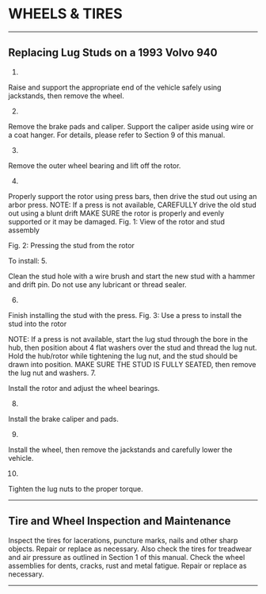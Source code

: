 # WHEELS & TIRES

---

## Replacing Lug Studs on a 1993 Volvo 940


1.

Raise and support the appropriate end of the vehicle safely using jackstands, then remove the wheel.

2.

Remove the brake pads and caliper. Support the caliper aside using wire or a coat hanger. For details, please refer to Section 9 of this manual.

3.

Remove the outer wheel bearing and lift off the rotor.

4.

Properly support the rotor using press bars, then drive the stud out using an arbor press.
NOTE: If a press is not available, CAREFULLY drive the old stud out using a blunt drift MAKE SURE the rotor is properly and evenly supported or it may
be damaged.
Fig. 1: View of the rotor and stud assembly

Fig. 2: Pressing the stud from the rotor

To install:
5.

Clean the stud hole with a wire brush and start the new stud with a hammer and drift pin. Do not use any lubricant or thread sealer.

6.

Finish installing the stud with the press.
Fig. 3: Use a press to install the stud into the rotor

NOTE: If a press is not available, start the lug stud through the bore in the hub, then position about 4 flat washers over the stud and thread the lug nut.
Hold the hub/rotor while tightening the lug nut, and the stud should be drawn into position. MAKE SURE THE STUD IS FULLY SEATED, then remove the lug
nut and washers.
7.

Install the rotor and adjust the wheel bearings.

8.

Install the brake caliper and pads.

9.

Install the wheel, then remove the jackstands and carefully lower the vehicle.

10.

Tighten the lug nuts to the proper torque.

---

## Tire and Wheel Inspection and Maintenance


Inspect the tires for lacerations, puncture marks, nails and other sharp objects. Repair or replace as necessary. Also check the tires for treadwear and air pressure as outlined in Section 1
of this manual.
Check the wheel assemblies for dents, cracks, rust and metal fatigue. Repair or replace as necessary.

---
